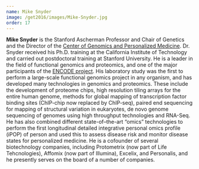 ```yaml
---
name: Mike Snyder
image: /get2016/images/Mike-Snyder.jpg
order: 17
---
```


**Mike Snyder** is the Stanford Ascherman Professor and Chair of Genetics and the Director of the [Center of Genomics and Personalized Medicine](http://scgpm.stanford.edu/). Dr. Snyder received his Ph.D. training at the California Institute of Technology and carried out postdoctoral training at Stanford University. He is a leader in the field of functional genomics and proteomics, and one of the major participants of the [ENCODE project](http://www.genome.gov/encode/). His laboratory study was the first to perform a large-scale functional genomics project in any organism, and has developed many technologies in genomics and proteomics. These include the development of proteome chips, high resolution tiling arrays for the entire human genome, methods for global mapping of transcription factor binding sites (ChIP-chip now replaced by ChIP-seq), paired end sequencing for mapping of structural variation in eukaryotes, de novo genome sequencing of genomes using high throughput technologies and RNA-Seq. He has also combined different state-of–the-art “omics” technologies to perform the first longitudinal detailed integrative personal omics profile (iPOP) of person and used this to assess disease risk and monitor disease states for personalized medicine. He is a cofounder of several biotechnology companies, including Protometrix (now part of Life Tehcnologies), Affomix (now part of Illumina), Excelix, and Personalis, and he presently serves on the board of a number of companies.
